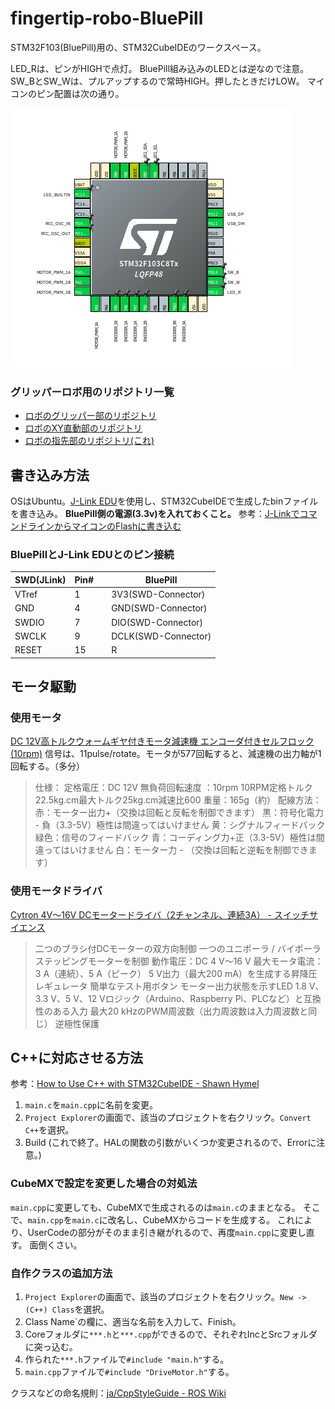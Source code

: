 # fingertip-robo-BluePill
STM32F103(BluePill)用の、STM32CubeIDEのワークスペース。

LED_Rは、ピンがHIGHで点灯。
BluePill組み込みのLEDとは逆なので注意。
SW_BとSW_Wは、プルアップするので常時HIGH。押したときだけLOW。
マイコンのピン配置は次の通り。

![pinmap](fingertip-robo-pinmap.png)

### グリッパーロボ用のリポジトリ一覧

- [ロボのグリッパー部のリポジトリ](https://github.com/Naoto8734/gripper-robo-BluePill)
- [ロボのXY直動部のリポジトリ](https://github.com/Naoto8734/xy-axis-robo-BluePill)
- [ロボの指先部のリポジトリ(これ)](https://github.com/Naoto8734/fingertip-robo-BluePill)

## 書き込み方法
OSはUbuntu。[J-Link EDU](https://www.embitek.co.jp/product/jlink-edu.html)を使用し、STM32CubeIDEで生成したbinファイルを書き込み。
**BluePill側の電源(3.3v)を入れておくこと。**
参考：[J-LinkでコマンドラインからマイコンのFlashに書き込む](http://idken.net/posts/2019-07-14-jlinkflash/)

### BluePillとJ-Link EDUとのピン接続

| SWD(JLink) | Pin# | | BluePill |
| ---- | ---- | ---- | ---- |
| VTref | 1 | |3V3(SWD-Connector) |
| GND | 4 | | GND(SWD-Connector) |
| SWDIO | 7 | | DIO(SWD-Connector) |
| SWCLK | 9 | | DCLK(SWD-Connector) |
| RESET | 15 | | R |

## モータ駆動
### 使用モータ
[DC 12V高トルクウォームギヤ付きモータ減速機 エンコーダ付きセルフロック (10rpm)](https://www.amazon.co.jp/gp/product/B073S5GM6Q)
信号は、11pulse/rotate。モータが577回転すると、減速機の出力軸が1回転する。（多分）

> 仕様：
> 定格電圧：DC 12V
> 無負荷回転速度 ：10rpm
> 10RPM定格トルク22.5kg.cm最大トルク25kg.cm減速比600
> 重量：165g（約）
> 配線方法：
> 赤：モーター出力+（交換は回転と反転を制御できます）
> 黒：符号化電力 - 負（3.3-5V）極性は間違ってはいけません
> 黄：シグナルフィードバック
> 緑色：信号のフィードバック
> 青：コーディング力+正（3.3-5V）極性は間違ってはいけません
> 白：モーター力 - （交換は回転と逆転を制御できます）

### 使用モータドライバ
[Cytron 4V～16V DCモータードライバ（2チャンネル、連続3A） - スイッチサイエンス](https://www.switch-science.com/catalog/5521/)

> 二つのブラシ付DCモーターの双方向制御
> 一つのユニポーラ / バイポーラステッピングモーターを制御
> 動作電圧：DC 4 V〜16 V
> 最大モータ電流：3 A（連続）、5 A（ピーク）
> 5 V出力（最大200 mA）を生成する昇降圧レギュレータ
> 簡単なテスト用ボタン
> モーター出力状態を示すLED
> 1.8 V、3.3 V、5 V、12 Vロジック（Arduino、Raspberry Pi、PLCなど）と互換性のある入力
> 最大20 kHzのPWM周波数（出力周波数は入力周波数と同じ）
> 逆極性保護

## C++に対応させる方法
参考：[How to Use C++ with STM32CubeIDE - Shawn Hymel](https://shawnhymel.com/1941/how-to-use-c-with-stm32cubeide/)

1. `main.c`を`main.cpp`に名前を変更。
2. `Project Explorer`の画面で、該当のプロジェクトを右クリック。`Convert C++`を選択。
3. Build (これで終了。HALの関数の引数がいくつか変更されるので、Errorに注意。)

### CubeMXで設定を変更した場合の対処法
`main.cpp`に変更しても、CubeMXで生成されるのは`main.c`のままとなる。
そこで、`main.cpp`を`main.c`に改名し、CubeMXからコードを生成する。
これにより、UserCodeの部分がそのまま引き継がれるので、再度`main.cpp`に変更し直す。
面倒くさい。

### 自作クラスの追加方法
1. `Project Explorer`の画面で、該当のプロジェクトを右クリック。`New -> (C++) Class`を選択。
2. Class Name`の欄に、適当な名前を入力して、Finish。
3. Coreフォルダに`***.h`と`***.cpp`ができるので、それぞれIncとSrcフォルダに突っ込む。
4. 作られた`***.h`ファイルで`#include "main.h"`する。
5. `main.cpp`ファイルで`#include "DriveMotor.h"`する。

クラスなどの命名規則：[ja/CppStyleGuide - ROS Wiki](http://wiki.ros.org/ja/CppStyleGuide)